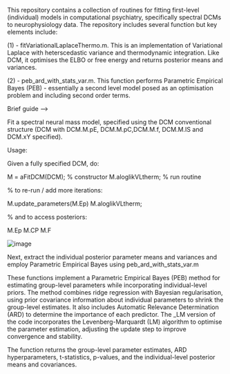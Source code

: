 This repository contains a collection of routines for fitting first-level (individual) models in computational psychiatry, specifically spectral DCMs to neurophysiology data. 
The repository includes several function but key elements include:

(1) - fitVariationalLaplaceThermo.m. This is an implementation of Variational Laplace with heterscedastic variance and thermodynamic integration. Like DCM, it optimises the ELBO or free energy and returns posterior means and variances.

(2) - peb_ard_with_stats_var.m. This function performs Parametric Empirical Bayes (PEB) - essentially a second level model posed as an optimisation problem and including second order terms.

Brief guide -->

Fit a spectral neural mass model, specified using the DCM conventional structure (DCM with DCM.M.pE, DCM.M.pC,DCM.M.f, DCM.M.IS and DCM.xY specified).

Usage:

Given a fully specified DCM, do:

M = aFitDCM(DCM); % constructor
M.aloglikVLtherm; % run routine

% to re-run / add more iterations:

M.update_parameters(M.Ep)
M.aloglikVLtherm;

% and to access posteriors:

M.Ep
M.CP
M.F

![image](other/error_map_.png)


Next, extract the individual posterior parameter means and variances and employ Parametric Empirical Bayes using peb_ard_with_stats_var.m

These functions implement a Parametric Empirical Bayes (PEB) method for estimating group-level parameters while incorporating individual-level priors. The 
method combines ridge regression with Bayesian regularisation, using prior covariance information about individual parameters to shrink the group-level 
estimates. It also includes Automatic Relevance Determination (ARD) to determine the importance of each predictor. The _LM version of the code incorporates the 
Levenberg-Marquardt (LM) algorithm to optimise the parameter estimation, adjusting the update step to improve convergence and stability.

The function returns the group-level parameter estimates, ARD hyperparameters, t-statistics, p-values, and the individual-level posterior means and covariances.
